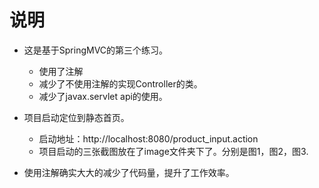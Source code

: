 # 说明
- 这是基于SpringMVC的第三个练习。
  - 使用了注解
  - 减少了不使用注解的实现Controller的类。
  - 减少了javax.servlet api的使用。
- 项目启动定位到静态首页。
  - 启动地址：http://localhost:8080/product_input.action
  - 项目启动的三张截图放在了image文件夹下了。分别是图1，图2，图3.
  
- 使用注解确实大大的减少了代码量，提升了工作效率。 